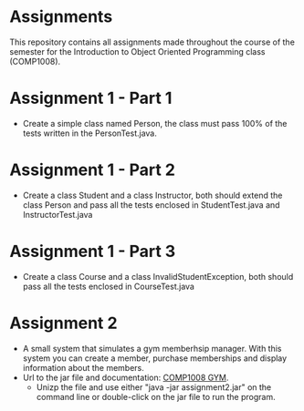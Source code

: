# Assignments
This repository contains all assignments made throughout the course of the semester
for the Introduction to Object Oriented Programming class (COMP1008).


# Assignment 1 - Part 1
- Create a simple class named Person, the class must pass 100% of the tests written in the PersonTest.java. 

# Assignment 1 - Part 2
- Create a class Student and a class Instructor, both should extend the class Person and pass all the tests enclosed in StudentTest.java and InstructorTest.java

# Assignment 1 - Part 3
- Create a class Course and a class InvalidStudentException, both should pass all the tests enclosed in CourseTest.java

# Assignment 2
- A small system that simulates a gym memberhsip manager. With this system you can create a member, purchase memberships and display information about the members.
- Url to the jar file and documentation: [COMP1008 GYM](http://gc200350070.computerstudi.es/assignment2OOP/).
	* Unizp the file and use either "java -jar assignment2.jar" on the command line or double-click on the jar file to run the program.
